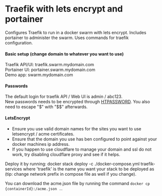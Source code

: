 # Traefik with lets encrypt and portainer

Configures Traefik to run in a docker swarm with lets encrypt. Includes portainer to administer the swarm.
Uses commands for traefik configuration.

#### Basic setup (change domain to whatever you want to use)

Traefik API/UI: traefik.swarm.mydomain.com  
Portainer UI: portainer.swarm.mydomain.com  
Demo app: swarm.mydomain.com  

#### Passwords

The default login for traefik API / Web UI is admin / abc123.  
New passwords needs to be encrypted through [HTPASSWORD](http://www.htaccesstools.com/htpasswd-generator).
You also need to escape "$" with "$$" afterwards.

#### LetsEncrypt

* Ensure you use valid domain names for the sites you want to use letsencrypt / acme certificates.
* Ensure that the domain you use has ben configured to point against your docker machines ip address.
* If you happen to use cloudflare to manage your domain and ssl do not work, try disabling cloudflare proxy and see if it helps.

Deploy it by running: docker stack deploy -c ./docker-compose.yml traefik-services
where 'traefik' is the name you want your stack to be deployed as (tip: change network prefix in compose file as well if you change).

You can download the acme.json file by running the command `docker cp {containerId}:/acme.json .`.
